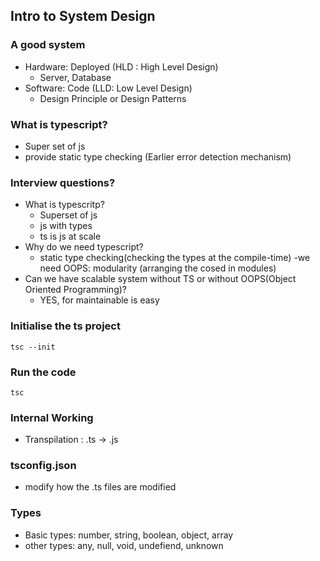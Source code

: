 ## Intro to System Design

### A good system

- Hardware: Deployed (HLD : High Level Design)
  - Server, Database
- Software: Code (LLD: Low Level Design)
  - Design Principle or Design Patterns

### What is typescript?

- Super set of js
- provide static type checking (Earlier error detection mechanism)

### Interview questions?

- What is typescritp?
  - Superset of js
  - js with types
  - ts is js at scale
- Why do we need typescript?
  - static type checking(checking the types at the compile-time)
    -we need OOPS: modularity (arranging the cosed in modules)
- Can we have scalable system without TS or without OOPS(Object Oriented Programming)?
  - YES, for maintainable is easy

### Initialise the ts project

`tsc --init`

### Run the code

`tsc`

### Internal Working

- Transpilation : .ts -> .js

### tsconfig.json

- modify how the .ts files are modified

### Types

- Basic types: number, string, boolean, object, array
- other types: any, null, void, undefiend, unknown
